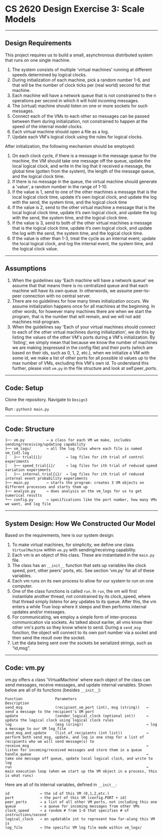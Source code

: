 # CS 2620 Design Exercise 3: Scale Models

-------------------------------------------
## Design Requirements

This project requires us to build a small, asynchronous distributed system that runs on one single machine.


1. The system consists of multiple 'virtual machines' running at different speeds determined by logical clocks.
2. During initialization of each machine, pick a random number 1-6, and that will be the number of clock ticks per (real world) second for that machine.
3. Each machine will have a network queue that is not constrained to the n operations per second in which it will hold incoming messages.
4. The (virtual) machine should listen on one or more sockets for such messages.
5. Connect each of the VMs to each other so messages can be passed between them during initialization, not constrained to happen at the speed of the internal model clocks.
6. Each virtual machine should open a file as a log.
7. Update each VM's logical clock using the rules for logical clocks.

After initialization, the following mechanism should be employed:
1. On each clock cycle, if there is a message in the message queue for the machine, the VM should take one message off the queue, update the local logical clock, and write in the log that it received a message, the global time (gotten from the system), the length of the message queue, and the logical clock time.
2. If there is no message in the queue, the virtual machine should generate a 'value', a random number in the range of 1-10.
3. If the value is 1, send to one of the other machines a message that is the local logical clock time, update it’s own logical clock, and update the log with the send, the system time, and the logical clock time
4. If the value is 2, send to the other virtual machine a message that is the local logical clock time, update it’s own logical clock, and update the log with the send, the system time, and the logical clock time.
5. If the value is 3, send to both of the other virtual machines a message that is the logical clock time, update it’s own logical clock, and update the log with the send, the system time, and the logical clock time.
6. If the value is other than 1-3, treat the cycle as an internal event; update the local logical clock, and log the internal event, the system time, and the logical clock value.



-------------------------------------------
## Assumptions
1. When the guidelines say 'Each machine will have a network queue' we assume that that means there is no centralized queue and that each machine will have its own queue.  In otherwords, we assume peer-to-peer connection with no central server.
2. There are no guidelines for how many times initialization occurs.  We assume initialization happens once for all machines at the beginning.  In other words, for however many machines there are when we start the program, that is the number that will remain, and we will not add machines mid-program.
3. When the guidelines say 'Each of your virtual machines should connect to each of the other virtual machines during initialization', we do this by listing the values of the other VM's ports during a VM's initialization.  By 'listing', we simply mean that because we know the number of machines we are making (expressed in the config file) and their ports (which are based on their ids, such as 0, 1, 2, etc.), when we initialize a VM with some id, we make a list of other ports for all possible id values up to the max number of VMs, excluding this VM's own id.  To understand this further, please visit `vm.py` in the file structure and look at self.peer_ports.


-------------------------------------------
## Code: Setup

Clone the repository.
Navigate to `Design3`

Run :
`python3 main.py`



-------------------------------------------
## Code: Structure

```
├── vm.py          → a class for each VM we make, includes sending/receiving/updating capability
├── vm_logs/       → all the log files where each file is named vm_{id}.log
│   ├── trial{i}/           → log files for ith trial of control experiments
│   ├── speed_trial{i}/     → log files for ith trial of reduced speed variation experiments
│   ├── internal_trial{i}/  → log files for ith trial of reduced internal event probability experiments
├── main.py        → starts the program: creates 3 VM objects on different processes and starts them up
├── analyze.py     → does analysis on the vm_logs for us to get numerical results
└── config.py      → specifications like the port number, how many VMs we want, and log file
```



-------------------------------------------
## System Design: How We Constructed Our Model

Based on the requirements, here is our system design:
1. To make virtual machines, for simplicity, we define one class `VirtualMachine` within `vm.py` with sending/receiving capability.
2. Each vm is an object of this class.  These are instantiated in the `main.py` file.
3. The class has an `__init__` function that sets up variables like clock speed, port, other peers' ports, etc.  See section 'vm.py' for all of these variables.
4. Each vm runs on its own process to allow for our system to run on one computer.
5. One of the class functions is called `run`.  In `run`, the vm will first instantiate another thread, not constrained by its clock_speed, where that thread simply listens for any updates to its queue.  After this, the vm enters a while True loop where it sleeps and then performs internal updates and/or messages.
6. For communicating, we employ a simple form of inter-process communication via sockets.  As talked about earlier, all vms know their other vm's ports so they know where to send.  During a `send_msg` function, the object will connect to its own port number via a socket and then send the result over the socket.
7. Let the data being sent over the sockets be serialized strings, such as “id,msg”.



-------------------------------------------
## Code: vm.py

vm.py offers a class 'VirtualMachine' where each object of the class can send messages, receive messages, and update internal variables.
Shown below are all of its functions (besides `__init__`):

```
Function               Parameters                                Description
send_msg               (recipient_vm_port (int), msg (string))   → send a message to the recipient’s VM port
update                 (sender_logical_clock (optional int))     → update the logical clock using logical clock rules 
log                    (msg (sring))                             → log a message to our VM log_file
send_msg_and_update    (list_of_recipients (int list))           → perform both send_msg, update, and log in one step for a list of recipients who we will send message(s) to
receive_msg                                                      → listen for incoming/received messages and store them in a queue
handle_queue                                                     → take one message off queue, update local logical clock, and write to log
run                                                              → main execution loop (when we start up the VM object in a process, this is what runs)
```

Here are all of its internal variables, defined in `__init__`:
```
id              → the id of this VM (0,1,2,etc.)
port            → the port of this VM (config.PORT + id)
peer_ports      → a list of all other VM ports, not including this one
queue           → a queue for incoming messages from other VMs
clock_speed     → a random # from 1-6 that specifies # of instructions/second
logical_clock   → an updatable int to represent how far-along this VM is
log_file        → the specific VM log file made within vm_logs/
```



